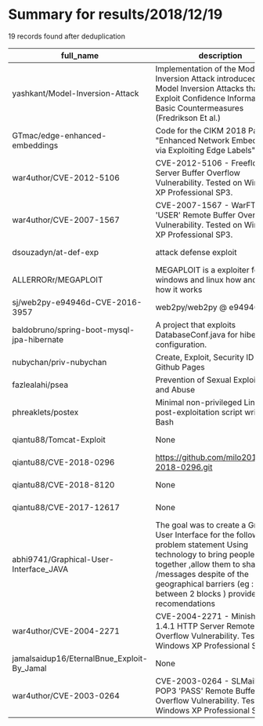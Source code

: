
# Summary for results/2018/12/19
    
19 records found after deduplication

| full_name | description | html_url | matched_list | matched_count | pushed_at | size | stargazers_count | language | forks_count |
|--------------------------------------------|-----------------------------------------------------------------------------------------------------------------------------------------------------------------------------------------------------------------------------------------------------------------|---------------------------------------------------------------|----------------|-----------------|---------------------------|--------|--------------------|------------------|---------------|
| yashkant/Model-Inversion-Attack | Implementation of the Model Inversion Attack introduced with Model Inversion Attacks that Exploit Confidence Information and Basic Countermeasures (Fredrikson Et al.) | https://github.com/yashkant/Model-Inversion-Attack | ['exploit'] | 1 | 2018-12-19 13:23:13+00:00 | 177 | 54 | Jupyter Notebook | 14 |
| GTmac/edge-enhanced-embeddings | Code for the CIKM 2018 Paper "Enhanced Network Embeddings via Exploiting Edge Labels" | https://github.com/GTmac/edge-enhanced-embeddings | ['exploit'] | 1 | 2018-12-19 14:08:38+00:00 | 14 | 6 | Jupyter Notebook | 3 |
| war4uthor/CVE-2012-5106 | CVE-2012-5106 - Freefloat FTP Server Buffer Overflow Vulnerability. Tested on Windows XP Professional SP3. | https://github.com/war4uthor/CVE-2012-5106 | ['cve-2'] | 1 | 2018-12-19 22:43:16+00:00 | 1 | 0 | Python | 0 |
| war4uthor/CVE-2007-1567 | CVE-2007-1567 - WarFTP 1.65 'USER' Remote Buffer Overflow Vulnerability. Tested on Windows XP Professional SP3. | https://github.com/war4uthor/CVE-2007-1567 | ['cve-2'] | 1 | 2018-12-19 22:06:16+00:00 | 1 | 0 | Python | 0 |
| dsouzadyn/at-def-exp | attack defense exploit | https://github.com/dsouzadyn/at-def-exp | ['exploit'] | 1 | 2018-12-19 20:05:01+00:00 | 3 | 0 | C | 0 |
| ALLERRORr/MEGAPLOIT | MEGAPLOIT is a exploiter for windows and linux how android. how it works | https://github.com/ALLERRORr/MEGAPLOIT | ['exploit'] | 1 | 2018-12-19 17:38:11+00:00 | 44 | 0 | | 0 |
| sj/web2py-e94946d-CVE-2016-3957 | web2py/web2py @ e94946d | https://github.com/sj/web2py-e94946d-CVE-2016-3957 | ['cve-2'] | 1 | 2018-12-19 16:56:43+00:00 | 6936 | 0 | Python | 0 |
| baldobruno/spring-boot-mysql-jpa-hibernate | A project that exploits DatabaseConf.java for hibernate configuration. | https://github.com/baldobruno/spring-boot-mysql-jpa-hibernate | ['exploit'] | 1 | 2018-12-19 15:00:55+00:00 | 14 | 0 | Java | 0 |
| nubychan/priv-nubychan | Create, Exploit, Security ID - Github Pages | https://github.com/nubychan/priv-nubychan | ['exploit'] | 1 | 2018-12-19 14:29:05+00:00 | 0 | 0 | | 0 |
| fazlealahi/psea | Prevention of Sexual Exploitation and Abuse | https://github.com/fazlealahi/psea | ['exploit'] | 1 | 2018-12-19 13:24:00+00:00 | 0 | 0 | | 0 |
| phreaklets/postex | Minimal non-privileged Linux post-exploitation script written in Bash | https://github.com/phreaklets/postex | ['exploit'] | 1 | 2018-12-19 10:41:19+00:00 | 8 | 1 | Shell | 0 |
| qiantu88/Tomcat-Exploit | None | https://github.com/qiantu88/Tomcat-Exploit | ['exploit'] | 1 | 2018-12-19 12:58:08+00:00 | 33 | 1 | Java | 2 |
| qiantu88/CVE-2018-0296 | https://github.com/milo2012/CVE-2018-0296.git | https://github.com/qiantu88/CVE-2018-0296 | ['cve-2'] | 1 | 2018-12-19 11:59:45+00:00 | 9 | 0 | Go | 0 |
| qiantu88/CVE-2018-8120 | None | https://github.com/qiantu88/CVE-2018-8120 | ['cve-2'] | 1 | 2018-12-19 10:59:27+00:00 | 135 | 0 | C++ | 0 |
| qiantu88/CVE-2017-12617 | None | https://github.com/qiantu88/CVE-2017-12617 | ['cve-2'] | 1 | 2018-12-19 10:27:16+00:00 | 878 | 0 | Python | 0 |
| abhi9741/Graphical-User-Interface_JAVA | The goal was to create a Graphical User Interface for the following problem statement Using technology to bring people together ,allow them to share files /messages despite of the geographical barriers (eg : between 2 blocks ) provide them recomendations | https://github.com/abhi9741/Graphical-User-Interface_JAVA | ['exploit'] | 1 | 2018-12-19 02:58:17+00:00 | 1795 | 0 | Java | 0 |
| war4uthor/CVE-2004-2271 | CVE-2004-2271 - Minishare 1.4.1 HTTP Server Remote Buffer Overflow Vulnerability. Tested on Windows XP Professional SP3. | https://github.com/war4uthor/CVE-2004-2271 | ['cve-2'] | 1 | 2018-12-19 00:31:31+00:00 | 1 | 0 | Python | 0 |
| jamalsaidup16/EternalBnue_Exploit-By_Jamal | None | https://github.com/jamalsaidup16/EternalBnue_Exploit-By_Jamal | ['exploit'] | 1 | 2018-12-19 08:51:19+00:00 | 4 | 0 | Shell | 0 |
| war4uthor/CVE-2003-0264 | CVE-2003-0264 - SLMail 5.5 POP3 'PASS' Remote Buffer Overflow Vulnerability. Tested on Windows XP Professional SP3. | https://github.com/war4uthor/CVE-2003-0264 | ['cve-2'] | 1 | 2018-12-19 22:50:48+00:00 | 1 | 0 | Python | 0 |
